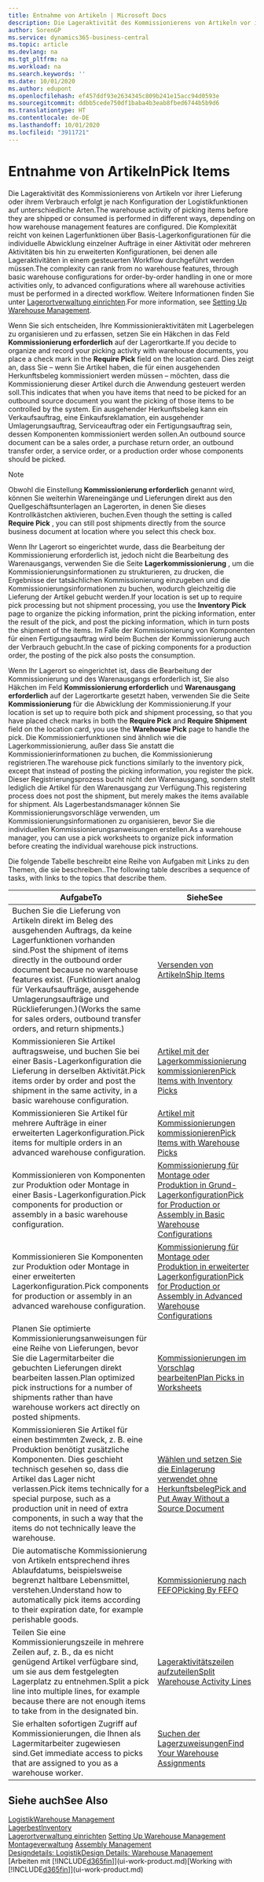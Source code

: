 ```yaml
---
title: Entnahme von Artikeln | Microsoft Docs
description: Die Lageraktivität des Kommissionierens von Artikeln vor ihrer Lieferung oder ihrem Verbrauch erfolgt je nach Konfiguration der Logistikfunktionen auf unterschiedliche Arten. Die Komplexität der Einrichtung reicht von keinen Lagerfunktionen über grundlegende Lagerfunktionen für die individuelle Abwicklung einzelner Aufträge in einer Aktivität oder mehreren Aktivitäten bis hin zu erweiterten Konfigurationen, bei denen alle Lageraktivitäten in einem gesteuerten Workflow durchgeführt werden müssen.
author: SorenGP
ms.service: dynamics365-business-central
ms.topic: article
ms.devlang: na
ms.tgt_pltfrm: na
ms.workload: na
ms.search.keywords: ''
ms.date: 10/01/2020
ms.author: edupont
ms.openlocfilehash: ef457ddf93e2634345c809b241e15acc94d0593e
ms.sourcegitcommit: ddbb5cede750df1baba4b3eab8fbed6744b5b9d6
ms.translationtype: HT
ms.contentlocale: de-DE
ms.lasthandoff: 10/01/2020
ms.locfileid: "3911721"
---
```

# <a name="pick-items"></a><span data-ttu-id="768f6-104">Entnahme von Artikeln</span><span class="sxs-lookup"><span data-stu-id="768f6-104">Pick Items</span></span>

<span data-ttu-id="768f6-105">Die Lageraktivität des Kommissionierens von Artikeln vor ihrer Lieferung oder ihrem Verbrauch erfolgt je nach Konfiguration der Logistikfunktionen auf unterschiedliche Arten.</span><span class="sxs-lookup"><span data-stu-id="768f6-105">The warehouse activity of picking items before they are shipped or consumed is performed in different ways, depending on how warehouse management features are configured.</span></span> <span data-ttu-id="768f6-106">Die Komplexität reicht von keinen Lagerfunktionen über Basis-Lagerkonfigurationen für die individuelle Abwicklung einzelner Aufträge in einer Aktivität oder mehreren Aktivitäten bis hin zu erweiterten Konfigurationen, bei denen alle Lageraktivitäten in einem gesteuerten Workflow durchgeführt werden müssen.</span><span class="sxs-lookup"><span data-stu-id="768f6-106">The complexity can rank from no warehouse features, through basic warehouse configurations for order-by-order handling in one or more activities only, to advanced configurations where all warehouse activities must be performed in a directed workflow.</span></span> <span data-ttu-id="768f6-107">Weitere Informationen finden Sie unter [Lagerortverwaltung einrichten](warehouse-setup-warehouse.md).</span><span class="sxs-lookup"><span data-stu-id="768f6-107">For more information, see [Setting Up Warehouse Management](warehouse-setup-warehouse.md).</span></span>

<span data-ttu-id="768f6-108">Wenn Sie sich entscheiden, Ihre Kommissionieraktivitäten mit Lagerbelegen zu organisieren und zu erfassen, setzen Sie ein Häkchen in das Feld **Kommissionierung erforderlich** auf der Lagerortkarte.</span><span class="sxs-lookup"><span data-stu-id="768f6-108">If you decide to organize and record your picking activity with warehouse documents, you place a check mark in the **Require Pick** field on the location card.</span></span> <span data-ttu-id="768f6-109">Dies zeigt an, dass Sie – wenn Sie Artikel haben, die für einen ausgehenden Herkunftsbeleg kommissioniert werden müssen – möchten, dass die Kommissionierung dieser Artikel durch die Anwendung gesteuert werden soll.</span><span class="sxs-lookup"><span data-stu-id="768f6-109">This indicates that when you have items that need to be picked for an outbound source document you want the picking of those items to be controlled by the system.</span></span> <span data-ttu-id="768f6-110">Ein ausgehender Herkunftsbeleg kann ein Verkaufsauftrag, eine Einkaufsreklamation, ein ausgehender Umlagerungsauftrag, Serviceauftrag oder ein Fertigungsauftrag sein, dessen Komponenten kommissioniert werden sollen.</span><span class="sxs-lookup"><span data-stu-id="768f6-110">An outbound source document can be a sales order, a purchase return order, an outbound transfer order, a service order, or a production order whose components should be picked.</span></span>

> [!NOTE]
> <span data-ttu-id="768f6-111">Obwohl die Einstellung **Kommissionierung erforderlich** genannt wird, können Sie weiterhin Wareneingänge und Lieferungen direkt aus den Quellgeschäftsunterlagen an Lagerorten, in denen Sie dieses Kontrollkästchen aktivieren, buchen.</span><span class="sxs-lookup"><span data-stu-id="768f6-111">Even though the setting is called **Require Pick** , you can still post shipments directly from the source business document at location where you select this check box.</span></span>

<span data-ttu-id="768f6-112">Wenn Ihr Lagerort so eingerichtet wurde, dass die Bearbeitung der Kommissionierung erforderlich ist, jedoch nicht die Bearbeitung des Warenausgangs, verwenden Sie die Seite **Lagerkommissionierung** , um die Kommissionierungsinformationen zu strukturieren, zu drucken, die Ergebnisse der tatsächlichen Kommissionierung einzugeben und die Kommissionierungsinformationen zu buchen, wodurch gleichzeitig die Lieferung der Artikel gebucht werden.</span><span class="sxs-lookup"><span data-stu-id="768f6-112">If your location is set up to require pick processing but not shipment processing, you use the **Inventory Pick** page to organize the picking information, print the picking information, enter the result of the pick, and post the picking information, which in turn posts the shipment of the items.</span></span> <span data-ttu-id="768f6-113">Im Falle der Kommissionierung von Komponenten für einen Fertigungsauftrag wird beim Buchen der Kommissionierung auch der Verbrauch gebucht.</span><span class="sxs-lookup"><span data-stu-id="768f6-113">In the case of picking components for a production order, the posting of the pick also posts the consumption.</span></span>

<span data-ttu-id="768f6-114">Wenn Ihr Lagerort so eingerichtet ist, dass die Bearbeitung der Kommissionierung und des Warenausgangs erforderlich ist, Sie also Häkchen im Feld **Kommissionierung erforderlich** und **Warenausgang erforderlich** auf der Lagerortkarte gesetzt haben, verwenden Sie die Seite **Kommissionierung** für die Abwicklung der Kommissionierung.</span><span class="sxs-lookup"><span data-stu-id="768f6-114">If your location is set up to require both pick and shipment processing, so that you have placed check marks in both the **Require Pick** and **Require Shipment** field on the location card, you use the **Warehouse Pick** page to handle the pick.</span></span> <span data-ttu-id="768f6-115">Die Kommissionierfunktionen sind ähnlich wie die Lagerkommissionierung, außer dass Sie anstatt die Kommissionierinformationen zu buchen, die Kommissionierung registrieren.</span><span class="sxs-lookup"><span data-stu-id="768f6-115">The warehouse pick functions similarly to the inventory pick, except that instead of posting the picking information, you register the pick.</span></span> <span data-ttu-id="768f6-116">Dieser Registrierungsprozess bucht nicht den Warenausgang, sondern stellt lediglich die Artikel für den Warenausgang zur Verfügung.</span><span class="sxs-lookup"><span data-stu-id="768f6-116">This registering process does not post the shipment, but merely makes the items available for shipment.</span></span> <span data-ttu-id="768f6-117">Als Lagerbestandsmanager können Sie Kommissionierungsvorschläge verwenden, um Kommissionierungsinformationen zu organisieren, bevor Sie die individuellen Kommissionierungsanweisungen erstellen.</span><span class="sxs-lookup"><span data-stu-id="768f6-117">As a warehouse manager, you can use a pick worksheets to organize pick information before creating the individual warehouse pick instructions.</span></span>

<span data-ttu-id="768f6-118">Die folgende Tabelle beschreibt eine Reihe von Aufgaben mit Links zu den Themen, die sie beschreiben..</span><span class="sxs-lookup"><span data-stu-id="768f6-118">The following table describes a sequence of tasks, with links to the topics that describe them.</span></span>   

|<span data-ttu-id="768f6-119">**Aufgabe**</span><span class="sxs-lookup"><span data-stu-id="768f6-119">**To**</span></span>|<span data-ttu-id="768f6-120">**Siehe**</span><span class="sxs-lookup"><span data-stu-id="768f6-120">**See**</span></span>|
|------------|-------------|  
|<span data-ttu-id="768f6-121">Buchen Sie die Lieferung von Artikeln direkt im Beleg des ausgehenden Auftrags, da keine Lagerfunktionen vorhanden sind.</span><span class="sxs-lookup"><span data-stu-id="768f6-121">Post the shipment of items directly in the outbound order document because no warehouse features exist.</span></span> <span data-ttu-id="768f6-122">(Funktioniert analog für Verkaufsaufträge, ausgehende Umlagerungsaufträge und Rücklieferungen.)</span><span class="sxs-lookup"><span data-stu-id="768f6-122">(Works the same for sales orders, outbound transfer orders, and return shipments.)</span></span>|[<span data-ttu-id="768f6-123">Versenden von Artikeln</span><span class="sxs-lookup"><span data-stu-id="768f6-123">Ship Items</span></span>](warehouse-how-ship-items.md)|  
|<span data-ttu-id="768f6-124">Kommissionieren Sie Artikel auftragsweise, und buchen Sie bei einer Basis-Lagerkonfiguration die Lieferung in derselben Aktivität.</span><span class="sxs-lookup"><span data-stu-id="768f6-124">Pick items order by order and post the shipment in the same activity, in a basic warehouse configuration.</span></span>|[<span data-ttu-id="768f6-125">Artikel mit der Lagerkommissionierung kommissionieren</span><span class="sxs-lookup"><span data-stu-id="768f6-125">Pick Items with Inventory Picks</span></span>](warehouse-how-to-pick-items-with-inventory-picks.md)|
|<span data-ttu-id="768f6-126">Kommissionieren Sie Artikel für mehrere Aufträge in einer erweiterten Lagerkonfiguration.</span><span class="sxs-lookup"><span data-stu-id="768f6-126">Pick items for multiple orders in an advanced warehouse configuration.</span></span>|[<span data-ttu-id="768f6-127">Artikel mit Kommissionierungen kommissionieren</span><span class="sxs-lookup"><span data-stu-id="768f6-127">Pick Items with Warehouse Picks</span></span>](warehouse-how-to-pick-items-for-warehouse-shipment.md)|  
|<span data-ttu-id="768f6-128">Kommissionieren von Komponenten zur Produktion oder Montage in einer Basis-Lagerkonfiguration.</span><span class="sxs-lookup"><span data-stu-id="768f6-128">Pick components for production or assembly in a basic warehouse configuration.</span></span>|[<span data-ttu-id="768f6-129">Kommissionierung für Montage oder Produktion in Grund-Lagerkonfiguration</span><span class="sxs-lookup"><span data-stu-id="768f6-129">Pick for Production or Assembly in Basic Warehouse Configurations</span></span>](warehouse-how-to-pick-for-production.md)|
|<span data-ttu-id="768f6-130">Kommissionieren Sie Komponenten zur Produktion oder Montage in einer erweiterten Lagerkonfiguration.</span><span class="sxs-lookup"><span data-stu-id="768f6-130">Pick components for production or assembly in an advanced warehouse configuration.</span></span>|[<span data-ttu-id="768f6-131">Kommissionierung für Montage oder Produktion in erweiterter Lagerkonfiguration</span><span class="sxs-lookup"><span data-stu-id="768f6-131">Pick for Production or Assembly in Advanced Warehouse Configurations</span></span>](warehouse-how-to-pick-for-internal-operations-in-advanced-warehousing.md)|  
|<span data-ttu-id="768f6-132">Planen Sie optimierte Kommissionierungsanweisungen für eine Reihe von Lieferungen, bevor Sie die Lagermitarbeiter die gebuchten Lieferungen direkt bearbeiten lassen.</span><span class="sxs-lookup"><span data-stu-id="768f6-132">Plan optimized pick instructions for a number of shipments rather than have warehouse workers act directly on posted shipments.</span></span>|[<span data-ttu-id="768f6-133">Kommissionierungen im Vorschlag bearbeiten</span><span class="sxs-lookup"><span data-stu-id="768f6-133">Plan Picks in Worksheets</span></span>](warehouse-how-to-plan-picks-in-worksheets.md)|  
|<span data-ttu-id="768f6-134">Kommissionieren Sie Artikel für einen bestimmten Zweck, z. B. eine Produktion benötigt zusätzliche Komponenten. Dies geschieht technisch gesehen so, dass die Artikel das Lager nicht verlassen.</span><span class="sxs-lookup"><span data-stu-id="768f6-134">Pick items technically for a special purpose, such as a production unit in need of extra components, in such a way that the items do not technically leave the warehouse.</span></span>|[<span data-ttu-id="768f6-135">Wählen und setzen Sie die Einlagerung verwendet ohne Herkunftsbeleg</span><span class="sxs-lookup"><span data-stu-id="768f6-135">Pick and Put Away Without a Source Document</span></span>](warehouse-how-to-create-put-aways-from-internal-put-aways.md)|
|<span data-ttu-id="768f6-136">Die automatische Kommissionierung von Artikeln entsprechend ihres Ablaufdatums, beispielsweise begrenzt haltbare Lebensmittel, verstehen.</span><span class="sxs-lookup"><span data-stu-id="768f6-136">Understand how to automatically pick items according to their expiration date, for example perishable goods.</span></span>|[<span data-ttu-id="768f6-137">Kommissionierung nach FEFO</span><span class="sxs-lookup"><span data-stu-id="768f6-137">Picking By FEFO</span></span>](warehouse-picking-by-fefo.md)|
|<span data-ttu-id="768f6-138">Teilen Sie eine Kommissionierungszeile in mehrere Zeilen auf, z. B., da es nicht genügend Artikel verfügbare sind, um sie aus dem festgelegten Lagerplatz zu entnehmen.</span><span class="sxs-lookup"><span data-stu-id="768f6-138">Split a pick line into multiple lines, for example because there are not enough items to take from in the designated bin.</span></span>|[<span data-ttu-id="768f6-139">Lageraktivitätszeilen aufzuteilen</span><span class="sxs-lookup"><span data-stu-id="768f6-139">Split Warehouse Activity Lines</span></span>](warehouse-how-to-split-warehouse-activity-lines.md)|
|<span data-ttu-id="768f6-140">Sie erhalten sofortigen Zugriff auf Kommissionierungen, die Ihnen als Lagermitarbeiter zugewiesen sind.</span><span class="sxs-lookup"><span data-stu-id="768f6-140">Get immediate access to picks that are assigned to you as a warehouse worker.</span></span>|[<span data-ttu-id="768f6-141">Suchen der Lagerzuweisungen</span><span class="sxs-lookup"><span data-stu-id="768f6-141">Find Your Warehouse Assignments</span></span>](warehouse-how-to-find-your-warehouse-assignments.md)|  

## <a name="see-also"></a><span data-ttu-id="768f6-142">Siehe auch</span><span class="sxs-lookup"><span data-stu-id="768f6-142">See Also</span></span>  
[<span data-ttu-id="768f6-143">Logistik</span><span class="sxs-lookup"><span data-stu-id="768f6-143">Warehouse Management</span></span>](warehouse-manage-warehouse.md)  
[<span data-ttu-id="768f6-144">Lagerbest</span><span class="sxs-lookup"><span data-stu-id="768f6-144">Inventory</span></span>](inventory-manage-inventory.md)  
<span data-ttu-id="768f6-145">[Lagerortverwaltung einrichten](warehouse-setup-warehouse.md)   </span><span class="sxs-lookup"><span data-stu-id="768f6-145">[Setting Up Warehouse Management](warehouse-setup-warehouse.md)   </span></span>  
<span data-ttu-id="768f6-146">[Montageverwaltung](assembly-assemble-items.md)  </span><span class="sxs-lookup"><span data-stu-id="768f6-146">[Assembly Management](assembly-assemble-items.md)  </span></span>  
[<span data-ttu-id="768f6-147">Designdetails: Logistik</span><span class="sxs-lookup"><span data-stu-id="768f6-147">Design Details: Warehouse Management</span></span>](design-details-warehouse-management.md)  
<span data-ttu-id="768f6-148">[Arbeiten mit [!INCLUDE[d365fin](includes/d365fin_md.md)]](ui-work-product.md)</span><span class="sxs-lookup"><span data-stu-id="768f6-148">[Working with [!INCLUDE[d365fin](includes/d365fin_md.md)]](ui-work-product.md)</span></span>
